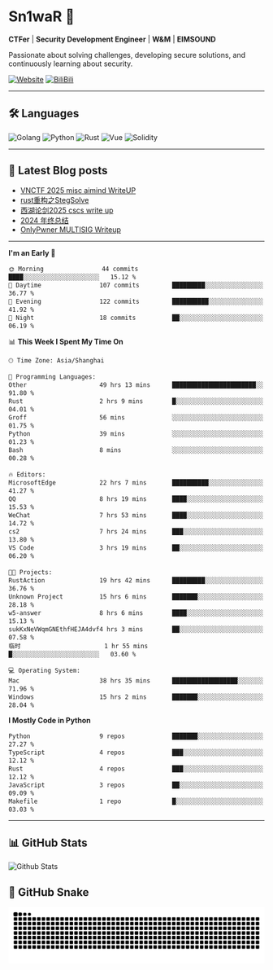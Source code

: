 # Sn1waR 👋

**CTFer** | **Security Development Engineer** | **W&M** | **EIMSOUND**

Passionate about solving challenges, developing secure solutions, and continuously learning about security.

[![Website](https://img.shields.io/website?url=https%3A%2F%2Fwww.snowywar.top)](https://www.snowywar.top) 
[![BiliBili](https://img.shields.io/badge/BiliBili-哔哩哔哩-00A1D6?style=flat&logo=bilibili&logoColor=white)](https://space.bilibili.com/8389161)  

---

## 🛠️ Languages
![Golang](https://img.shields.io/badge/-Golang-00ADD8?style=flat&logo=go&logoColor=white)
![Python](https://img.shields.io/badge/-Python-3776AB?style=flat&logo=python&logoColor=white)
![Rust](https://img.shields.io/badge/-Rust-000000?style=flat&logo=rust&logoColor=white)
![Vue](https://img.shields.io/badge/-Vue.js-4FC08D?style=flat&logo=vue.js&logoColor=white)
![Solidity](https://img.shields.io/badge/-Solidity-363636?style=flat&logo=solidity&logoColor=white)

---
## 📖 Latest Blog posts
<!-- BLOG-POST-LIST:START -->
- [VNCTF 2025 misc aimind WriteUP](https://www.snowywar.top/4546.html)
- [rust重构之StegSolve](https://www.snowywar.top/4541.html)
- [西湖论剑2025 cscs write up](https://www.snowywar.top/4527.html)
- [2024 年终总结](https://www.snowywar.top/4525.html)
- [OnlyPwner MULTISIG Writeup](https://www.snowywar.top/4507.html)
<!-- BLOG-POST-LIST:END -->
---
<!--START_SECTION:waka-->
**I'm an Early 🐤** 

```text
🌞 Morning                44 commits          ████░░░░░░░░░░░░░░░░░░░░░   15.12 % 
🌆 Daytime                107 commits         █████████░░░░░░░░░░░░░░░░   36.77 % 
🌃 Evening                122 commits         ██████████░░░░░░░░░░░░░░░   41.92 % 
🌙 Night                  18 commits          ██░░░░░░░░░░░░░░░░░░░░░░░   06.19 % 
```


📊 **This Week I Spent My Time On** 

```text
🕑︎ Time Zone: Asia/Shanghai

💬 Programming Languages: 
Other                    49 hrs 13 mins      ███████████████████████░░   91.80 % 
Rust                     2 hrs 9 mins        █░░░░░░░░░░░░░░░░░░░░░░░░   04.01 % 
Groff                    56 mins             ░░░░░░░░░░░░░░░░░░░░░░░░░   01.75 % 
Python                   39 mins             ░░░░░░░░░░░░░░░░░░░░░░░░░   01.23 % 
Bash                     8 mins              ░░░░░░░░░░░░░░░░░░░░░░░░░   00.28 % 

🔥 Editors: 
MicrosoftEdge            22 hrs 7 mins       ██████████░░░░░░░░░░░░░░░   41.27 % 
QQ                       8 hrs 19 mins       ████░░░░░░░░░░░░░░░░░░░░░   15.53 % 
WeChat                   7 hrs 53 mins       ████░░░░░░░░░░░░░░░░░░░░░   14.72 % 
cs2                      7 hrs 24 mins       ███░░░░░░░░░░░░░░░░░░░░░░   13.80 % 
VS Code                  3 hrs 19 mins       ██░░░░░░░░░░░░░░░░░░░░░░░   06.20 % 

🐱‍💻 Projects: 
RustAction               19 hrs 42 mins      █████████░░░░░░░░░░░░░░░░   36.76 % 
Unknown Project          15 hrs 6 mins       ███████░░░░░░░░░░░░░░░░░░   28.18 % 
w5-answer                8 hrs 6 mins        ████░░░░░░░░░░░░░░░░░░░░░   15.13 % 
sukKxNeVWqmGNEthfHEJA4dvf4 hrs 3 mins        ██░░░░░░░░░░░░░░░░░░░░░░░   07.58 % 
临时                       1 hr 55 mins        █░░░░░░░░░░░░░░░░░░░░░░░░   03.60 % 

💻 Operating System: 
Mac                      38 hrs 35 mins      ██████████████████░░░░░░░   71.96 % 
Windows                  15 hrs 2 mins       ███████░░░░░░░░░░░░░░░░░░   28.04 % 
```

**I Mostly Code in Python** 

```text
Python                   9 repos             ███████░░░░░░░░░░░░░░░░░░   27.27 % 
TypeScript               4 repos             ███░░░░░░░░░░░░░░░░░░░░░░   12.12 % 
Rust                     4 repos             ███░░░░░░░░░░░░░░░░░░░░░░   12.12 % 
JavaScript               3 repos             ██░░░░░░░░░░░░░░░░░░░░░░░   09.09 % 
Makefile                 1 repo              █░░░░░░░░░░░░░░░░░░░░░░░░   03.03 % 
```




<!--END_SECTION:waka-->
---

## 📊 GitHub Stats
![Github Stats](https://github-readme-stats.vercel.app/api?username=jiayuqi7813&show_icons=true&theme=radical)

## 🐍 GitHub Snake
<picture>
  <source media="(prefers-color-scheme: dark)" srcset="https://raw.githubusercontent.com/jiayuqi7813/jiayuqi7813/output/github-contribution-grid-snake-dark.svg">
  <source media="(prefers-color-scheme: light)" srcset="https://raw.githubusercontent.com/jiayuqi7813/jiayuqi7813/output/github-contribution-grid-snake.svg">
  <img alt="github contribution grid snake animation" src="https://raw.githubusercontent.com/jiayuqi7813/jiayuqi7813/output/github-contribution-grid-snake.svg">
</picture>

